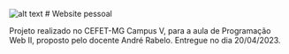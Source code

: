 ![alt text](https://github.com/Thasxzoo/Personal-website.git/blob/img/favicon.jpg?raw=true) # Website pessoal

Projeto realizado no CEFET-MG Campus V, para a aula de Programação Web II, proposto pelo docente André Rabelo.
Entregue no dia 20/04/2023.
